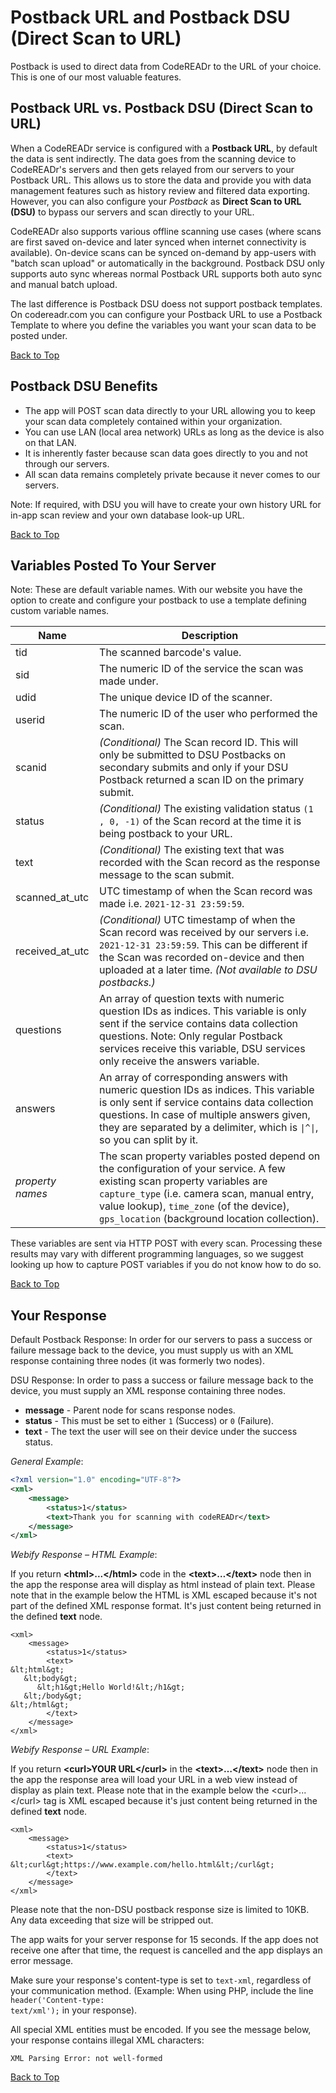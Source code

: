 <a name="head"></a><h1>Postback URL and Postback DSU (Direct Scan to URL)</h1>

Postback is used to direct data from CodeREADr to the URL of your choice. This is one of our most valuable features.

<a name="default-direct"></a><h2>Postback URL vs. Postback DSU (Direct Scan to URL)</h2>

When a CodeREADr service is configured with a <b>Postback URL</b>, by default the data is sent indirectly. The data goes from the scanning device to CodeREADr's servers and then gets relayed from our servers to your Postback URL. This allows us to store the data and provide you with data management features such as history review and filtered data exporting. However, you can also configure your <i>Postback</i> as <b>Direct Scan to URL (DSU)</b> to bypass our servers and scan directly to your URL.

CodeREADr also supports various offline scanning use cases (where scans are first saved on-device and later synced when internet connectivity is available). On-device scans can be synced on-demand by app-users with "batch scan upload" or automatically in the background. Postback DSU only supports auto sync whereas normal Postback URL supports both auto sync and manual batch upload.

The last difference is Postback DSU doess not support postback templates. On codereadr.com you can configure your Postback URL to use a Postback Template to where you define the variables you want your scan data to be posted under.

[Back to Top](#head)

<a name="benefits"></a><h2>Postback DSU Benefits</h2>

* The app will POST scan data directly to your URL allowing you to keep your scan data completely contained within your organization.
* You can use LAN (local area network) URLs as long as the device is also on that LAN.
* It is inherently faster because scan data goes directly to you and not through our servers.
* All scan data remains completely private because it never comes to our servers.

Note: If required, with DSU you will have to create your own history URL for in-app scan review and your own database look-up URL.

[Back to Top](#head)

<a name="variables"></a><h2>Variables Posted To Your Server</h2>

Note: These are default variable names. With our website you have the option to create and configure your postback to use a template defining custom variable names.

| Name | Description |
| ---- | ----------- |
| tid  | The scanned barcode's value. |
| sid  | The numeric ID of the service the scan was made under. |
| udid | The unique device ID of the scanner. |
| userid | The numeric ID of the user who performed the scan. |
| scanid | *(Conditional)* The Scan record ID. This will only be submitted to DSU Postbacks on secondary submits and only if your DSU Postback returned a scan ID on the primary submit. |
| status | *(Conditional)* The existing validation status `(1 , 0, -1)` of the Scan record at the time it is being postback to your URL. |
| text | *(Conditional)* The existing text that was recorded with the Scan record as the response message to the scan submit. |
| scanned_at_utc | UTC timestamp of when the Scan record was made i.e. ```2021-12-31 23:59:59```.  |
| received_at_utc | *(Conditional)*  UTC timestamp of when the Scan record was received by our servers i.e. ```2021-12-31 23:59:59```. This can be different if the Scan was recorded on-device and then uploaded at a later time.  _(Not available to DSU postbacks.)_ |
| questions | An array of question texts with numeric question IDs as indices. This variable is only sent if the service contains data collection questions. Note: Only regular Postback services receive this variable, DSU services only receive the answers variable. |
| answers | An array of corresponding answers with numeric question IDs as indices. This variable is only sent if service contains data collection questions. In case of multiple answers given, they are separated by a delimiter, which is <code>&#124;^&#124;</code>, so you can split by it. |
| *property names* | The scan property variables posted depend on the configuration of your service. A few existing scan property variables are ```capture_type``` (i.e. camera scan, manual entry, value lookup), ```time_zone``` (of the device), ```gps_location``` (background location collection).|

These variables are sent via HTTP POST with every scan. Processing these results may vary with different programming languages, so we suggest looking up how to capture POST variables if you do not know how to do so.

[Back to Top](#head)

<a name="response"></a><h2>Your Response</h2>

Default Postback Response: In order for our servers to pass a success or failure message back to the device, you must supply us with an XML response containing three nodes (it was formerly two nodes).

DSU Response: In order to pass a success or failure message back to the device, you must supply an XML response containing three nodes.

* <b>message</b> - Parent node for scans response nodes.
* <b>status</b> -  This must be set to either <code>1</code> (Success) or <code>0</code> (Failure).
* <b>text</b> -  The text the user will see on their device under the success status.

*General Example*:

```xml
<?xml version="1.0" encoding="UTF-8"?>
<xml>
    <message>
        <status>1</status>
        <text>Thank you for scanning with codeREADr</text>
    </message>
</xml>
```

*Webify Response – HTML Example*:

If you return <strong>&lt;html&gt;...&lt;/html&gt;</strong> code in the <strong>&lt;text&gt;…&lt;/text&gt;</strong> node then in the app the response area will display as html instead of plain text. Please note that in the example below the HTML is XML escaped because it's not part of the defined XML response format. It's just content being returned in the defined <strong>text</strong> node.

```<?xml version="1.0" encoding="UTF-8"?>
<xml>
    <message>
        <status>1</status>
        <text>
&lt;html&gt;
   &lt;body&gt;
      &lt;h1&gt;Hello World!&lt;/h1&gt;
   &lt;/body&gt;
&lt;/html&gt;
        </text>
    </message>
</xml>
```

*Webify Response – URL Example*:

If you return <strong>&lt;curl&gt;YOUR URL&lt;/curl&gt;</strong> in the <strong>&lt;text&gt;…&lt;/text&gt;</strong> node then in the app the response area will load your URL in a web view instead of display as plain text. Please note that in the example below the &lt;curl&gt;...&lt;/curl&gt; tag is XML escaped because it's just content being returned in the defined <strong>text</strong> node.

```<?xml version="1.0" encoding="UTF-8"?>
<xml>
    <message>
        <status>1</status>
        <text>
&lt;curl&gt;https://www.example.com/hello.html&lt;/curl&gt;
        </text>
    </message>
</xml>
```
Please note that the non-DSU postback response size is limited to 10KB. Any data exceeding that size will be stripped out.

The app waits for your server response for 15 seconds. If the app does not receive one after that time, the request is cancelled and the app displays an error message.

Make sure your response's content-type is set to <code>text-xml</code>, regardless of your communication method. (Example: When using PHP, include the line <code>header('Content-type: text/xml');</code> in your response).

All special XML entities must be encoded. If you see the message below, your response contains illegal XML characters:

```
XML Parsing Error: not well-formed
```

[Back to Top](#head)
